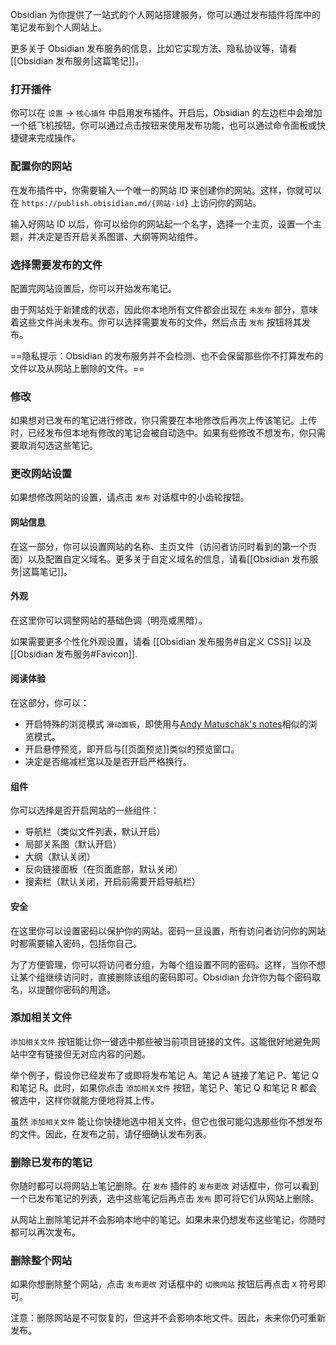 Obsidian 为你提供了一站式的个人网站搭建服务，你可以通过发布插件将库中的笔记发布到个人网站上。

更多关于 Obsidian 发布服务的信息，比如它实现方法、隐私协议等，请看 [[Obsidian 发布服务|这篇笔记]]。

### 打开插件

你可以在 `设置` -> `核心插件` 中启用发布插件。开启后，Obsidian 的左边栏中会增加一个纸飞机按钮。你可以通过点击按钮来使用发布功能，也可以通过命令面板或快捷键来完成操作。

### 配置你的网站

在发布插件中，你需要输入一个唯一的网站 ID 来创建你的网站。这样，你就可以在 `https://publish.obisidian.md/{网站-id}` 上访问你的网站。

输入好网站 ID 以后，你可以给你的网站起一个名字，选择一个主页，设置一个主题，并决定是否开启关系图谱、大纲等网站组件。

### 选择需要发布的文件

配置完网站设置后，你可以开始发布笔记。

由于网站处于新建成的状态，因此你本地所有文件都会出现在 `未发布` 部分，意味着这些文件尚未发布。你可以选择需要发布的文件，然后点击 `发布` 按钮将其发布。

==隐私提示：Obsidian 的发布服务并不会检测、也不会保留那些你不打算发布的文件以及从网站上删除的文件。==

### 修改

如果想对已发布的笔记进行修改，你只需要在本地修改后再次上传该笔记。上传时，已经发布但本地有修改的笔记会被自动选中。如果有些修改不想发布，你只需要取消勾选这些笔记。

### 更改网站设置

如果想修改网站的设置，请点击 `发布` 对话框中的小齿轮按钮。

#### 网站信息

在这一部分，你可以设置网站的名称、主页文件（访问者访问时看到的第一个页面）以及配置自定义域名。更多关于自定义域名的信息，请看[[Obsidian 发布服务|这篇笔记]]。

#### 外观

在这里你可以调整网站的基础色调（明亮或黑暗）。

如果需要更多个性化外观设置，请看 [[Obsidian 发布服务#自定义 CSS]] 以及 [[Obsidian 发布服务#Favicon]].

#### 阅读体验

在这部分，你可以：

- 开启特殊的浏览模式 `滑动面板`，即使用与[Andy Matuschak's notes](https://notes.andymatuschak.org/)相似的浏览模式。
- 开启悬停预览，即开启与[[页面预览]]类似的预览窗口。
- 决定是否缩减栏宽以及是否开启严格换行。

#### 组件

你可以选择是否开启网站的一些组件：

- 导航栏（类似文件列表，默认开启）
- 局部关系图（默认开启）
- 大纲（默认关闭）
- 反向链接面板（在页面底部，默认关闭）
- 搜索栏（默认关闭，开启前需要开启导航栏）

#### 安全

在这里你可以设置密码以保护你的网站。密码一旦设置，所有访问者访问你的网站时都需要输入密码，包括你自己。

为了方便管理，你可以将访问者分组，为每个组设置不同的密码。这样，当你不想让某个组继续访问时，直接删除该组的密码即可。Obsidian 允许你为每个密码取名，以提醒你密码的用途。

### 添加相关文件

`添加相关文件` 按钮能让你一键选中那些被当前项目链接的文件。这能很好地避免网站中空有链接但无对应内容的问题。

举个例子，假设你已经发布了或即将发布笔记 A。笔记 A 链接了笔记 P、笔记 Q 和笔记 R。此时，如果你点击 `添加相关文件` 按钮，笔记 P、笔记 Q 和笔记 R 都会被选中，这样你就能方便地将其上传。

虽然 `添加相关文件` 能让你快捷地选中相关文件，但它也很可能勾选那些你不想发布的文件。因此，在发布之前，请仔细确认发布列表。

### 删除已发布的笔记

你随时都可以将网站上笔记删除。在 `发布` 插件的 `发布更改` 对话框中，你可以看到一个已发布笔记的列表，选中这些笔记后再点击 `发布` 即可将它们从网站上删除。

从网站上删除笔记并不会影响本地中的笔记。如果未来仍想发布这些笔记，你随时都可以再次发布。

### 删除整个网站

如果你想删除整个网站，点击 `发布更改` 对话框中的 `切换网站` 按钮后再点击 `X` 符号即可。

注意：删除网站是不可恢复的，但这并不会影响本地文件。因此，未来你仍可重新发布。
